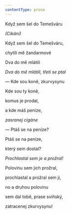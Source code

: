 ```yaml
---
contentType: prose
---
```


Když sem šel do Temešváru

_(Cikáni)_

Když sem šel do Temešváru,

chytili mě žandarmové

Dva do mě mlátili

_Dva do mě mlátili, třetí se ptal_

— Kde sou koně, zkurvysynu

Kde sou ty koně,

komus je prodal,

a kde máš peníze,

_zasranej cigáne_

— Ptáš se na peníze?

Ptáš se na peníze,

který sem dostal?

_Prochlastal sem je a prožral!_

Polovinu sem jich prožral,

prochlastal a prožral sem ji,

no a druhou polovinu

sem dal tobě, prase sviňský,

zatracenej zkurvysynu!
